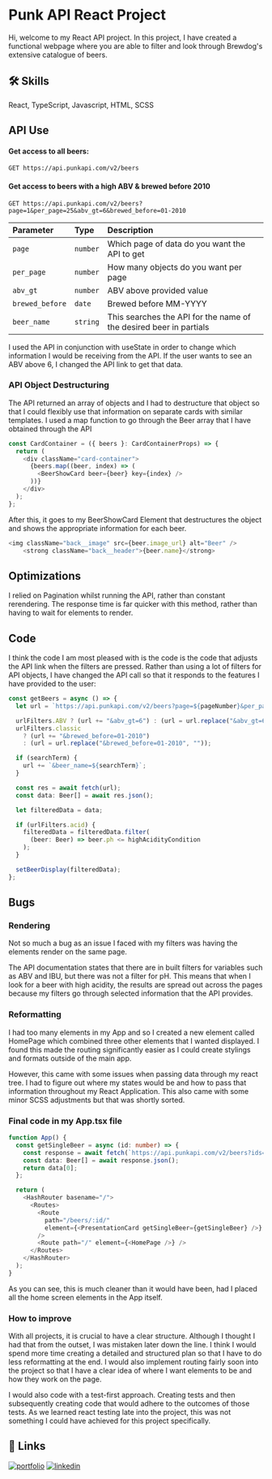 # Punk API React Project

Hi, welcome to my React API project. In this project, I have created a functional webpage where you are able to filter and look through Brewdog's extensive catalogue of beers.

## 🛠 Skills

React, TypeScript, Javascript, HTML, SCSS

## API Use

#### Get access to all beers:

```http
GET https://api.punkapi.com/v2/beers
```

#### Get access to beers with a high ABV & brewed before 2010

```http
GET https://api.punkapi.com/v2/beers?page=1&per_page=25&abv_gt=6&brewed_before=01-2010
```

| Parameter       | Type     | Description                                                        |
| :-------------- | :------- | :----------------------------------------------------------------- |
| `page`          | `number` | Which page of data do you want the API to get                      |
| `per_page`      | `number` | How many objects do you want per page                              |
| `abv_gt`        | `number` | ABV above provided value                                           |
| `brewed_before` | `date`   | Brewed before MM-YYYY                                              |
| `beer_name`     | `string` | This searches the API for the name of the desired beer in partials |

I used the API in conjunction with useState in order to change which information I would be receiving from the API. If the user wants to see an ABV above 6, I changed the API link to get that data.

### API Object Destructuring

The API returned an array of objects and I had to destructure that object so that I could flexibly use that information on separate cards with similar templates. I used a map function to go through the Beer array that I have obtained through the API

```typescript
const CardContainer = ({ beers }: CardContainerProps) => {
  return (
    <div className="card-container">
      {beers.map((beer, index) => (
        <BeerShowCard beer={beer} key={index} />
      ))}
    </div>
  );
};
```

After this, it goes to my BeerShowCard Element that destructures the object and shows the appropriate information for each beer.

```typescript
<img className="back__image" src={beer.image_url} alt="Beer" />
    <strong className="back__header">{beer.name}</strong>
```

## Optimizations

I relied on Pagination whilst running the API, rather than constant rerendering. The response time is far quicker with this method, rather than having to wait for elements to render.

## Code

I think the code I am most pleased with is the code is the code that adjusts the API link when the filters are pressed. Rather than using a lot of filters for API objects, I have changed the API call so that it responds to the features I have provided to the user:

```typescript
const getBeers = async () => {
  let url = `https://api.punkapi.com/v2/beers?page=${pageNumber}&per_page=${itemsPerPage}`;

  urlFilters.ABV ? (url += "&abv_gt=6") : (url = url.replace("&abv_gt=6", ""));
  urlFilters.classic
    ? (url += "&brewed_before=01-2010")
    : (url = url.replace("&brewed_before=01-2010", ""));

  if (searchTerm) {
    url += `&beer_name=${searchTerm}`;
  }

  const res = await fetch(url);
  const data: Beer[] = await res.json();

  let filteredData = data;

  if (urlFilters.acid) {
    filteredData = filteredData.filter(
      (beer: Beer) => beer.ph <= highAcidityCondition
    );
  }

  setBeerDisplay(filteredData);
};
```

## Bugs

### Rendering

Not so much a bug as an issue I faced with my filters was having the elements render on the same page.

The API documentation states that there are in built filters for variables such as ABV and IBU, but there was not a filter for pH. This means that when I look for a beer with high acidity, the results are spread out across the pages because my filters go through selected information that the API provides.

### Reformatting

I had too many elements in my App and so I created a new element called HomePage which combined three other elements that I wanted displayed. I found this made the routing significantly easier as I could create stylings and formats outside of the main app.

However, this came with some issues when passing data through my react tree. I had to figure out where my states would be and how to pass that information throughout my React Application. This also came with some minor SCSS adjustments but that was shortly sorted.

### Final code in my App.tsx file

```typescript
function App() {
  const getSingleBeer = async (id: number) => {
    const response = await fetch(`https://api.punkapi.com/v2/beers?ids=${id}`);
    const data: Beer[] = await response.json();
    return data[0];
  };

  return (
    <HashRouter basename="/">
      <Routes>
        <Route
          path="/beers/:id/"
          element={<PresentationCard getSingleBeer={getSingleBeer} />}
        />
        <Route path="/" element={<HomePage />} />
      </Routes>
    </HashRouter>
  );
}
```

As you can see, this is much cleaner than it would have been, had I placed all the home screen elements in the App itself.

### How to improve

With all projects, it is crucial to have a clear structure. Although I thought I had that from the outset, I was mistaken later down the line. I think I would spend more time creating a detailed and structured plan so that I have to do less reformatting at the end. I would also implement routing fairly soon into the project so that I have a clear idea of where I want elements to be and how they work on the page.

I would also code with a test-first approach. Creating tests and then subsequently creating code that would adhere to the outcomes of those tests. As we learned react testing late into the project, this was not something I could have achieved for this project specifically.

## 🔗 Links

[![portfolio](https://img.shields.io/badge/my_portfolio-000?style=for-the-badge&logo=ko-fi&logoColor=white)](https://maxswaine.github.io/web-project-0)
[![linkedin](https://img.shields.io/badge/linkedin-0A66C2?style=for-the-badge&logo=linkedin&logoColor=white)](https://www.linkedin.com/in/maxswaine)
